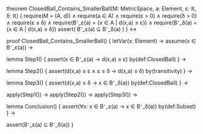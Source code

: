theorem ClosedBall_Contains_SmallerBall(M: MetricSpace, a: Element, ε: ℝ, δ: ℝ) {
  require(M = (A, d)) ∧
  require(a ∈ A) ∧
  require(ε > 0) ∧ 
  require(δ > 0) ∧
  require(ε ≤ δ) ∧
  require(B⁻_ε(a) = {x ∈ A | d(x,a) ≤ ε}) ∧
  require(B⁻_δ(a) = {x ∈ A | d(x,a) ≤ δ})
  assert(
    B⁻_ε(a) ⊆ B⁻_δ(a)
  )
} ↔

proof ClosedBall_Contains_SmallerBall() {
  letVar(x: Element) →
  assume(x ∈ B⁻_ε(a)) →
  
  lemma Step1() {
    assert(x ∈ B⁻_ε(a) → d(x,a) ≤ ε) by(def:ClosedBall)
  } →
  
  lemma Step2() {
    assert(d(x,a) ≤ ε ∧ ε ≤ δ → d(x,a) ≤ δ) by(transitivity)
  } →
  
  lemma Step3() {
    assert(d(x,a) ≤ δ → x ∈ B⁻_δ(a)) by(def:ClosedBall)
  } →
  
  apply(Step1()) →
  apply(Step2()) →
  apply(Step3()) →
  
  lemma Conclusion() {
    assert(∀x: x ∈ B⁻_ε(a) → x ∈ B⁻_δ(a)) by(def:Subset)
  } →
  
  assert(B⁻_ε(a) ⊆ B⁻_δ(a))
}
